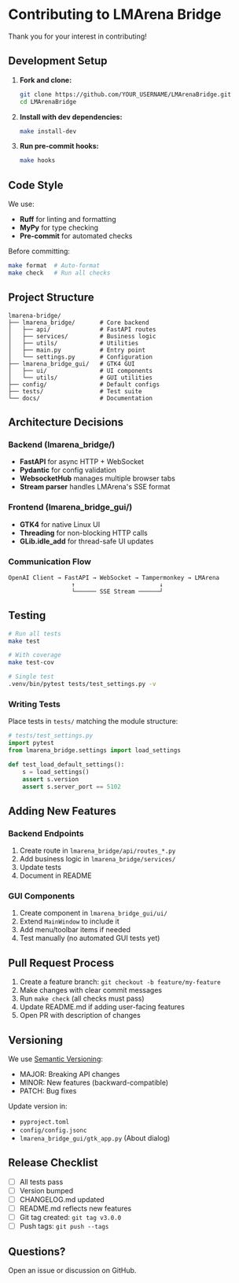 # Contributing to LMArena Bridge

Thank you for your interest in contributing!

## Development Setup

1. **Fork and clone:**
   ```bash
   git clone https://github.com/YOUR_USERNAME/LMArenaBridge.git
   cd LMArenaBridge
   ```

2. **Install with dev dependencies:**
   ```bash
   make install-dev
   ```

3. **Run pre-commit hooks:**
   ```bash
   make hooks
   ```

## Code Style

We use:
- **Ruff** for linting and formatting
- **MyPy** for type checking
- **Pre-commit** for automated checks

Before committing:
```bash
make format  # Auto-format
make check   # Run all checks
```

## Project Structure

```
lmarena-bridge/
├── lmarena_bridge/       # Core backend
│   ├── api/              # FastAPI routes
│   ├── services/         # Business logic
│   ├── utils/            # Utilities
│   ├── main.py           # Entry point
│   └── settings.py       # Configuration
├── lmarena_bridge_gui/   # GTK4 GUI
│   ├── ui/               # UI components
│   └── utils/            # GUI utilities
├── config/               # Default configs
├── tests/                # Test suite
└── docs/                 # Documentation
```

## Architecture Decisions

### Backend (lmarena_bridge/)

- **FastAPI** for async HTTP + WebSocket
- **Pydantic** for config validation
- **WebsocketHub** manages multiple browser tabs
- **Stream parser** handles LMArena's SSE format

### Frontend (lmarena_bridge_gui/)

- **GTK4** for native Linux UI
- **Threading** for non-blocking HTTP calls
- **GLib.idle_add** for thread-safe UI updates

### Communication Flow

```
OpenAI Client → FastAPI → WebSocket → Tampermonkey → LMArena
                  ↑                        ↓
                  └────── SSE Stream ──────┘
```

## Testing

```bash
# Run all tests
make test

# With coverage
make test-cov

# Single test
.venv/bin/pytest tests/test_settings.py -v
```

### Writing Tests

Place tests in `tests/` matching the module structure:

```python
# tests/test_settings.py
import pytest
from lmarena_bridge.settings import load_settings

def test_load_default_settings():
    s = load_settings()
    assert s.version
    assert s.server_port == 5102
```

## Adding New Features

### Backend Endpoints

1. Create route in `lmarena_bridge/api/routes_*.py`
2. Add business logic in `lmarena_bridge/services/`
3. Update tests
4. Document in README

### GUI Components

1. Create component in `lmarena_bridge_gui/ui/`
2. Extend `MainWindow` to include it
3. Add menu/toolbar items if needed
4. Test manually (no automated GUI tests yet)

## Pull Request Process

1. Create a feature branch: `git checkout -b feature/my-feature`
2. Make changes with clear commit messages
3. Run `make check` (all checks must pass)
4. Update README.md if adding user-facing features
5. Open PR with description of changes

## Versioning

We use [Semantic Versioning](https://semver.org/):
- MAJOR: Breaking API changes
- MINOR: New features (backward-compatible)
- PATCH: Bug fixes

Update version in:
- `pyproject.toml`
- `config/config.jsonc`
- `lmarena_bridge_gui/gtk_app.py` (About dialog)

## Release Checklist

- [ ] All tests pass
- [ ] Version bumped
- [ ] CHANGELOG.md updated
- [ ] README.md reflects new features
- [ ] Git tag created: `git tag v3.0.0`
- [ ] Push tags: `git push --tags`

## Questions?

Open an issue or discussion on GitHub.